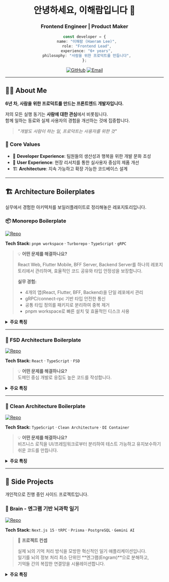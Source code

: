 <div align="center">

# 안녕하세요, 이해람입니다 👋

### Frontend Engineer | Product Maker

```typescript
const developer = {
  name: "이해람 (Haeram Lee)",
  role: "Frontend Lead",
  experience: "6+ years",
  philosophy: "사람을 위한 프로덕트를 만듭니다",
};
```

[![GitHub](https://img.shields.io/badge/GitHub-hetarho-181717?style=flat&logo=github)](https://github.com/hetarho)
[![Email](https://img.shields.io/badge/Email-sunlikeperson@gmail.com-EA4335?style=flat&logo=gmail)](mailto:sunlikeperson@gmail.com)

</div>

---

## 🧑‍💻 About Me

**6년 차, 사람을 위한 프로덕트를 만드는 프론트엔드 개발자입니다.**

저의 모든 실행 동기는 **사람에 대한 관심**에서 비롯됩니다.  
함께 일하는 동료와 실제 사용자의 경험을 개선하는 것에 집중합니다.

> _"개발도 사람이 하는 일, 프로덕트는 사용자를 위한 것"_

### 🎯 Core Values

- 🤝 **Developer Experience**: 팀원들의 생산성과 행복을 위한 개발 문화 조성
- 👥 **User Experience**: 현장 리서치를 통한 실사용자 중심의 제품 개선
- 🏗️ **Architecture**: 지속 가능하고 확장 가능한 코드베이스 설계

---

## 🏗️ Architecture Boilerplates

실무에서 경험한 아키텍처를 보일러플레이트로 정리해놓은 레포지토리입니다.

### 📦 Monorepo Boilerplate
[![Repo](https://img.shields.io/badge/Repository-blue?style=flat&logo=github)](https://github.com/hetarho/monorepo-boilerplate)

**Tech Stack:** `pnpm workspace` · `Turborepo` · `TypeScript` · `gRPC`

> 💡 **어떤 문제를 해결하나요?**  
> 
> React Web, Flutter Mobile, BFF Server, Backend Server를 하나의 레포지토리에서 관리하며, 효율적인 코드 공유와 타입 안정성을 보장합니다.
> 
> **실무 경험:**
> - 4개의 앱(React, Flutter, BFF, Backend)을 단일 레포에서 관리
> - gRPC/connect-rpc 기반 타입 안전한 통신
> - 공통 타입 정의를 패키지로 분리하여 중복 제거
> - pnpm workspace로 빠른 설치 및 효율적인 디스크 사용

<details>
<summary><b>주요 특징</b></summary>

- 📦 **패키지 구조**
  - `apps/web`: React 웹 애플리케이션
  - `apps/mobile`: Flutter 모바일 앱
  - `apps/bff`: Backend for Frontend 서버
  - `apps/backend`: 백엔드 API 서버
  - `packages/shared`: 공통 타입, 유틸리티
  - `packages/proto`: gRPC 프로토콜 정의

- ⚡ **빌드 최적화**
  - Turborepo 캐싱으로 빌드 시간 단축
  - 변경된 앱만 선택적 빌드
  - 병렬 빌드로 CI/CD 속도 향상

- 🔒 **타입 안정성**
  - 프로토콜 버퍼에서 TypeScript 타입 자동 생성
  - 공통 타입 패키지를 통한 일관된 데이터 구조
  - API 변경 시 컴파일 타임에 오류 감지

- 🛠️ **DX 개선**
  - 통합된 린팅/포매팅 설정
  - 단일 명령어로 모든 앱 실행
  - 의존성 버전 중앙 관리

</details>

---

### 🎨 FSD Architecture Boilerplate
[![Repo](https://img.shields.io/badge/Repository-Coming_Soon-gray?style=flat&logo=github)](https://github.com/hetarho)

**Tech Stack:** `React` · `TypeScript` · `FSD`

> 💡 **어떤 문제를 해결하나요?**  
> 도메인 중심 개발로 응집도 높은 코드를 작성합니다.

<details>
<summary><b>주요 특징</b></summary>

- 📁 **Layers**: app / pages / widgets / features / entities / shared
- 🔄 **Dependency Rule**: 하위 레이어만 참조 가능
- 🎯 **Feature-Sliced**: 기능별 독립적 개발 가능

</details>

---

### 🧱 Clean Architecture Boilerplate
[![Repo](https://img.shields.io/badge/Repository-Coming_Soon-gray?style=flat&logo=github)](https://github.com/hetarho)

**Tech Stack:** `TypeScript` · `Clean Architecture` · `DI Container`

> 💡 **어떤 문제를 해결하나요?**  
> 비즈니스 로직을 UI/프레임워크로부터 분리하여 테스트 가능하고 유지보수하기 쉬운 코드를 만듭니다.

<details>
<summary><b>주요 특징</b></summary>

- 🎯 **Domain**: 순수 비즈니스 로직
- 🔌 **Application**: 유즈케이스 구현
- 🌐 **Infrastructure**: 외부 의존성 (API, DB 등)
- 🖼️ **Presentation**: UI 레이어

</details>

---

## 🚀 Side Projects

개인적으로 진행 중인 사이드 프로젝트입니다.

### 🧠 Brain - 엔그램 기반 뇌과학 일기
[![Repo](https://img.shields.io/badge/Repository-blue?style=flat&logo=github)](https://github.com/hetarho/brain_diary)

**Tech Stack:** `Next.js 15` · `tRPC` · `Prisma` · `PostgreSQL` · `Gemini AI`

> 📝 **프로젝트 컨셉**  
> 
> 실제 뇌의 기억 처리 방식을 모방한 혁신적인 일기 애플리케이션입니다.  
> 일기를 뇌의 정보 처리 최소 단위인 **엔그램(Engram)**으로 분해하고,  
> 기억들 간의 복잡한 연결망을 시뮬레이션합니다.

<details>
<summary><b>주요 특징</b></summary>
**🔬 핵심 메커니즘:**

- 🧩 **Engram (엔그램)**: 기억의 원자
  - 일기를 의미 단위로 분해 (예: "카페에서 마신 커피", "비 오는 날의 풍경")
  - 시공간 맥락, 감정 톤, 기억 타입(에피소드/의미/절차) 등 속성 포함
  - 망각 곡선에 따라 시간이 지나면 자연스럽게 강도가 감소

- 🔗 **Synapse vs EngramLink**: 두 가지 연결 방식
  - **Synapse (시냅스)**: 물리적 연결 강도 - "얼마나 강하게 연결되어 있는가?"
  - **EngramLink**: 논리적 관계 - "왜 연결되어 있는가?" (시간적/공간적/인과적)

- 🏗️ **상호보완적 학습 시스템 (CLS)**
  - **HippocampusStore (해마)**: 새로운 경험을 즉각 저장하는 빠른 학습 시스템
  - **CortexStore (대뇌피질)**: 반복된 기억을 영구 저장하는 느린 학습 시스템

**🧪 뇌과학 이론 기반:**
- 헵의 규칙: "함께 발화하는 뉴런은 함께 연결된다"
- 에빙하우스 망각 곡선: 시간에 따른 기억 감소
- 기억 재공고화: 회상할 때마다 기억이 재구성됨
- 인코딩 특수성 원리: 맥락이 기억 인출의 단서가 됨

**💡 개발 배경 & 동기:**
- **기술적 도전**: 추상적인 뇌과학 이론을 실제 동작하는 소프트웨어로 구현
- **아키텍처 실험**: Layered Architecture로 LLM 엔진을 설계하여 관심사 분리
- **인간에 대한 탐구**: "기억이란 무엇인가?"에 대한 과학적 접근을 코드로 표현
- **배운 점**: 
  - 복잡한 도메인 모델링 (기억의 다차원적 속성 구조화)
  - tRPC를 활용한 타입 안전한 풀스택 개발
  - Gemini AI를 활용한 자연어 → 구조화된 데이터 변환
</details>
